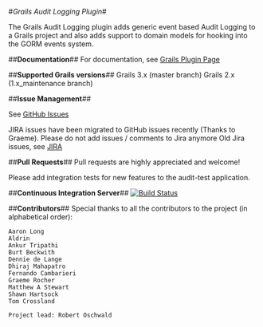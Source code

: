 #*Grails Audit Logging Plugin*#

The Grails Audit Logging plugin adds generic event based Audit Logging to a Grails project and also adds support to domain models for hooking into the GORM events system.

##**Documentation**##
For documentation, see [Grails Plugin Page](http://grails.org/plugin/audit-logging "Grails Plugin Page")

##**Supported Grails versions**##
Grails 3.x (master branch)
Grails 2.x (1.x_maintenance branch)

##**Issue Management**##

See [GitHub Issues](https://github.com/robertoschwald/grails-audit-logging-plugin/issues "Issues")

JIRA issues have been migrated to GitHub issues recently (Thanks to Graeme).
Please do not add issues / comments to Jira anymore
Old Jira issues, see [JIRA](http://jira.grails.org/browse/GPAUDITLOGGING "GPAUDITLOGGING JIRA")

##**Pull Requests**##
Pull requests are highly appreciated and welcome!

Please add integration tests for new features to the audit-test application.

##**Continuous Integration Server**##
[![Build Status](https://travis-ci.org/robertoschwald/grails-audit-logging-plugin.svg)](https://travis-ci.org/robertoschwald/grails-audit-logging-plugin)

##**Contributors**##
Special thanks to all the contributors to the project (in alphabetical order):

	Aaron Long
	Aldrin
	Ankur Tripathi
	Burt Beckwith 
	Dennie de Lange
	Dhiraj Mahapatro
	Fernando Cambarieri
	Graeme Rocher
	Matthew A Stewart
	Shawn Hartsock
	Tom Crossland
	
	Project lead: Robert Oschwald




